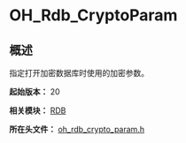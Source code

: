 # OH_Rdb_CryptoParam
<!--Kit: ArkData-->
<!--Subsystem: DistributedDataManager-->
<!--Owner: @baijidong-->
<!--SE: @widecode; @htt1997-->
<!--TSE: @yippo; @logic42-->

## 概述

指定打开加密数据库时使用的加密参数。

**起始版本：** 20

**相关模块：** [RDB](capi-rdb.md)

**所在头文件：** [oh_rdb_crypto_param.h](capi-oh-rdb-crypto-param-h.md)

